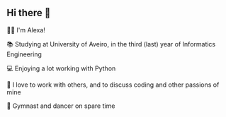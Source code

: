 ## Hi there 👋
👩‍💻 I'm Alexa!  

📚 Studying at University of Aveiro, in the third (last) year of Informatics Engineering

💻 Enjoying a lot working with Python

💬 I love to work with others, and to discuss coding and other passions of mine

🤸 Gymnast and dancer on spare time